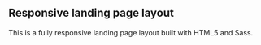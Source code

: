 ## Responsive landing page layout

This is a fully responsive landing page layout built with HTML5 and Sass.
